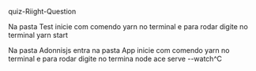  quiz-Riight-Question
  

  Na pasta Test  inicie com comendo yarn no terminal
   e para rodar digite no terminal yarn start
   
 Na pasta Adonnisjs   entra na pasta App
  inicie com comendo yarn no terminal
  e para rodar digite no termina  node ace serve --watch^C
  
  
 
  
